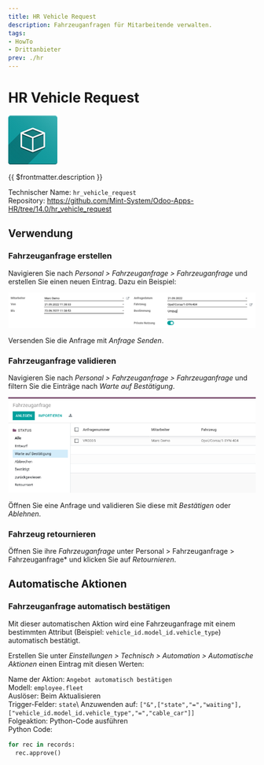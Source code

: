 ```yaml
---
title: HR Vehicle Request
description: Fahrzeuganfragen für Mitarbeitende verwalten.
tags:
- HowTo
- Drittanbieter
prev: ./hr
---
```

# HR Vehicle Request
![icon_oms_box](attachments/icon_oms_box.png)

{{ $frontmatter.description }}

Technischer Name: `hr_vehicle_request`\
Repository: <https://github.com/Mint-System/Odoo-Apps-HR/tree/14.0/hr_vehicle_request>

## Verwendung

### Fahrzeuganfrage erstellen

Navigieren Sie nach *Personal > Fahrzeuganfrage > Fahrzeuganfrage* und erstellen Sie einen neuen Eintrag. Dazu ein Beispiel:

![](attachments/HR%20Vehicle%20Request%20Example.png)

Versenden Sie die Anfrage mit *Anfrage Senden*.

### Fahrzeuganfrage validieren

Navigieren Sie nach *Personal > Fahrzeuganfrage > Fahrzeuganfrage* und filtern Sie die Einträge nach *Warte auf Bestätigung*.

![](attachments/HR%20Vehicle%20Request%20Waiting.png)

Öffnen Sie eine Anfrage und validieren Sie diese mit *Bestätigen* oder *Ablehnen*.

### Fahrzeug retournieren

Öffnen Sie ihre *Fahrzeuganfrage* unter Personal > Fahrzeuganfrage > Fahrzeuganfrage* und klicken Sie auf *Retournieren*.

## Automatische Aktionen

### Fahrzeuganfrage automatisch bestätigen

Mit dieser automatischen Aktion wird eine Fahrzeuganfrage mit einem bestimmten Attribut (Beispiel: `vehicle_id.model_id.vehicle_type`) automatisch bestätigt.

Erstellen Sie unter *Einstellungen > Technisch > Automation > Automatische Aktionen* einen Eintrag mit diesen Werten:

Name der Aktion: `Angebot automatisch bestätigen`\
Modell: `employee.fleet`\
Auslöser: Beim Aktualisieren\
Trigger-Felder: `state`\\
Anzuwenden auf: `["&",["state","=","waiting"],["vehicle_id.model_id.vehicle_type","=","cable_car"]]`\
Folgeaktion: Python-Code ausführen\
Python Code:

```python
for rec in records:
  rec.approve()
```